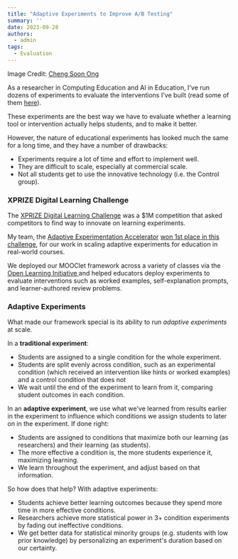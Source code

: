 ```yaml
---
title: "Adaptive Experiments to Improve A/B Testing"
summary: ''
date: 2023-09-28
authors:
  - admin
tags:
  - Evaluation
---
```


Image Credit: [Cheng Soon Ong](https://researchoutreach.org/articles/adaptive-experiments-machine-learning-help-scientific-discovery/)

As a researcher in Computing Education and AI in Education, I've run dozens of experiments to evaluate the interventions I've built (read some of them [here](https://scholar.google.com/citations?user=v6zJ_8cAAAAJ)).

These experiments are the best way we have to evaluate whether a learning tool or intervention actually helps students, and to make it better.

However, the nature of educational experiments has looked much the same for a long time, and they have a number of drawbacks:
* Experiments require a lot of time and effort to implement well.
* They are difficult to scale, especially at commercial scale.
* Not all students get to use the innovative technology (i.e. the Control group).

### XPRIZE Digital Learning Challenge

The [XPRIZE Digital Learning Challenge](https://www.xprize.org/challenge/digitallearning) was a $1M competition that asked competitors to find way to innovate on learning experiments.

My team, the [Adaptive Experimentation Accelerator](https://www.adexacc.org/) [won 1st place in this challenge](https://www.xprize.org/challenge/digitallearning/articles/xprize-and-the-institute-of-education-sciences-announce-winners-of-1m-digital-learning-challenge), for our work in scaling adaptive experiments for education in real-world courses.

We deployed our MOOClet framework across a variety of classes via the [Open Learning Initiative ](https://oli.cmu.edu/) and helped educators deploy experiments to evaluate interventions such as worked examples, self-explanation prompts, and learner-authored review problems.

### Adaptive Experiments

What made our framework special is its ability to run *adaptive experiments* at scale.

In a **traditional experiment**:
* Students are assigned to a single condition for the whole experiment.
* Students are split evenly across condition, such as an experimental condition (which received an intervention like hints or worked examples) and a control condition that does not
* We wait until the end of the experiment to learn from it, comparing student outcomes in each condition.

In an **adaptive experiment**, we use what we've learned from results earlier in the experiment to influence which conditions we assign students to later on in the experiment. If done right:
* Students are assigned to conditions that maximize both our learning (as researchers) and their learning (as students).
* The more effective a condition is, the more students experience it, maximizing learning.
* We learn throughout the experiment, and adjust based on that information.

So how does that help? With adaptive experiments:
* Students achieve better learning outcomes because they spend more time in more effective conditions.
* Researchers achieve more statistical power in 3+ condition experiments by fading out ineffective conditions.
* We get better data for statistical minority groups (e.g. students with low prior knowledge) by personalizing an experiment's duration based on our certainty.